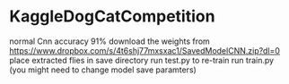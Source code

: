 # KaggleDogCatCompetition
normal Cnn accuracy 91%
download the weights from https://www.dropbox.com/s/4t6shj77mxsxac1/SavedModelCNN.zip?dl=0
place extracted flies in save directory
run test.py
to re-train run train.py (you might need to change model save paramters)
